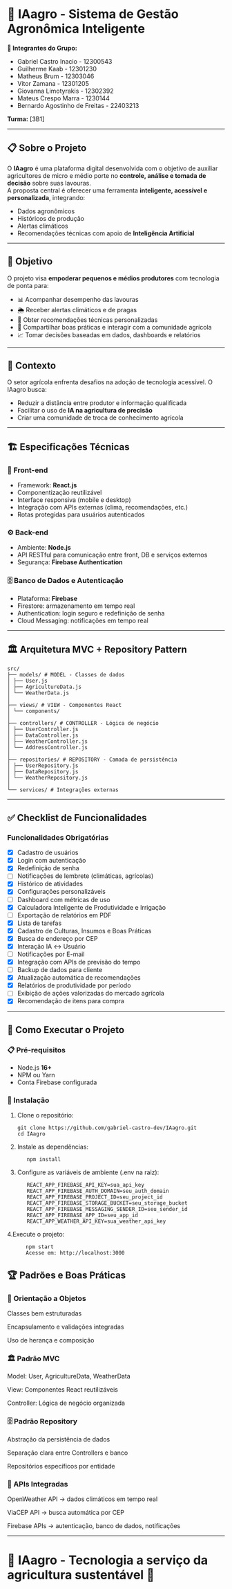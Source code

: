 # 🌱 IAagro - Sistema de Gestão Agronômica Inteligente

**👥 Integrantes do Grupo:**
- Gabriel Castro Inacio - 12300543  
- Guilherme Kaab - 12301230  
- Matheus Brum - 12303046  
- Vitor Zamana - 12301205  
- Giovanna Limotyrakis - 12302392  
- Mateus Crespo Marra - 1230144  
- Bernardo Agostinho de Freitas - 22403213  

**Turma:** [3B1]  

---

## 📋 Sobre o Projeto
O **IAagro** é uma plataforma digital desenvolvida com o objetivo de auxiliar agricultores de micro e médio porte no **controle, análise e tomada de decisão** sobre suas lavouras.  
A proposta central é oferecer uma ferramenta **inteligente, acessível e personalizada**, integrando:

- Dados agronômicos  
- Históricos de produção  
- Alertas climáticos  
- Recomendações técnicas com apoio de **Inteligência Artificial**  

---

## 🎯 Objetivo
O projeto visa **empoderar pequenos e médios produtores** com tecnologia de ponta para:

- 📊 Acompanhar desempenho das lavouras  
- 🌦️ Receber alertas climáticos e de pragas  
- 🤖 Obter recomendações técnicas personalizadas  
- 🌱 Compartilhar boas práticas e interagir com a comunidade agrícola  
- 📈 Tomar decisões baseadas em dados, dashboards e relatórios  

---

## 🌾 Contexto
O setor agrícola enfrenta desafios na adoção de tecnologia acessível. O IAagro busca:

- Reduzir a distância entre produtor e informação qualificada  
- Facilitar o uso de **IA na agricultura de precisão**  
- Criar uma comunidade de troca de conhecimento agrícola  

---

## 🏗️ Especificações Técnicas

### 🎨 Front-end
- Framework: **React.js**
- Componentização reutilizável  
- Interface responsiva (mobile e desktop)  
- Integração com APIs externas (clima, recomendações, etc.)  
- Rotas protegidas para usuários autenticados  

### ⚙️ Back-end
- Ambiente: **Node.js**  
- API RESTful para comunicação entre front, DB e serviços externos  
- Segurança: **Firebase Authentication**  

### 🗄️ Banco de Dados e Autenticação
- Plataforma: **Firebase**  
- Firestore: armazenamento em tempo real  
- Authentication: login seguro e redefinição de senha  
- Cloud Messaging: notificações em tempo real  

---

## 🏛️ Arquitetura MVC + Repository Pattern
```
src/
├── models/ # MODEL - Classes de dados
│ ├── User.js
│ ├── AgricultureData.js
│ └── WeatherData.js
│
├── views/ # VIEW - Componentes React
│ └── components/
│
├── controllers/ # CONTROLLER - Lógica de negócio
│ ├── UserController.js
│ ├── DataController.js
│ ├── WeatherController.js
│ └── AddressController.js
│
├── repositories/ # REPOSITORY - Camada de persistência
│ ├── UserRepository.js
│ ├── DataRepository.js
│ └── WeatherRepository.js
│
└── services/ # Integrações externas
```
---

## ✅ Checklist de Funcionalidades

### Funcionalidades Obrigatórias
- [x] Cadastro de usuários  
- [x] Login com autenticação  
- [x] Redefinição de senha  
- [ ] Notificações de lembrete (climáticas, agrícolas)  
- [x] Histórico de atividades  
- [x] Configurações personalizáveis  
- [ ] Dashboard com métricas de uso  
- [x] Calculadora Inteligente de Produtividade e Irrigação 
- [ ] Exportação de relatórios em PDF  
- [x] Lista de tarefas  
- [x] Cadastro de Culturas, Insumos e Boas Práticas  
- [x] Busca de endereço por CEP  
- [x] Interação IA ↔ Usuário  
- [ ] Notificações por E-mail  
- [x] Integração com APIs de previsão do tempo  
- [ ] Backup de dados para cliente  
- [x] Atualização automática de recomendações  
- [x] Relatórios de produtividade por período  
- [ ] Exibição de ações valorizadas do mercado agrícola  
- [x] Recomendação de itens para compra  

---

## 🚀 Como Executar o Projeto

### 📋 Pré-requisitos
- Node.js **16+**  
- NPM ou Yarn  
- Conta Firebase configurada  

### 🔧 Instalação
1. Clone o repositório:
   ```
   git clone https://github.com/gabriel-castro-dev/IAagro.git
   cd IAagro
2. Instale as dependências:
   ```
      npm install
3. Configure as variáveis de ambiente (.env na raiz):
   ```
      REACT_APP_FIREBASE_API_KEY=sua_api_key
      REACT_APP_FIREBASE_AUTH_DOMAIN=seu_auth_domain
      REACT_APP_FIREBASE_PROJECT_ID=seu_project_id
      REACT_APP_FIREBASE_STORAGE_BUCKET=seu_storage_bucket
      REACT_APP_FIREBASE_MESSAGING_SENDER_ID=seu_sender_id
      REACT_APP_FIREBASE_APP_ID=seu_app_id
      REACT_APP_WEATHER_API_KEY=sua_weather_api_key
4.Execute o projeto:  
```
      npm start
      Acesse em: http://localhost:3000
```
    
## 🏆 Padrões e Boas Práticas
### 🎯 Orientação a Objetos

Classes bem estruturadas

Encapsulamento e validações integradas

Uso de herança e composição

### 🏛️ Padrão MVC

Model: User, AgricultureData, WeatherData

View: Componentes React reutilizáveis

Controller: Lógica de negócio organizada

### 🗄️ Padrão Repository

Abstração da persistência de dados

Separação clara entre Controllers e banco

Repositórios específicos por entidade

### 🔧 APIs Integradas

OpenWeather API → dados climáticos em tempo real

ViaCEP API → busca automática por CEP

Firebase APIs → autenticação, banco de dados, notificações

---
# 🌱 IAagro - Tecnologia a serviço da agricultura sustentável 🚀
